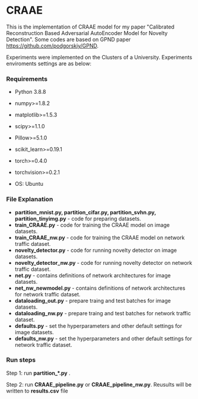 # CRAAE
This is the implementation of CRAAE model for my paper "Calibrated Reconstruction Based Adversarial AutoEncoder Model for Novelty Detection". Some codes are based on GPND paper https://github.com/podgorskiy/GPND.

Experiments were implemented on the Clusters of a University.
Experiments enviroments settings are as below:

### Requirements

- Python 3.8.8  
- numpy>=1.8.2
- matplotlib>=1.5.3
- scipy>=1.1.0
- Pillow>=5.1.0
- scikit_learn>=0.19.1
- torch>=0.4.0
- torchvision>=0.2.1

- OS: Ubuntu 

### File Explanation

* **partition_mnist.py, partition_cifar.py, partition_svhn.py, partition_tinyimg.py** - code for preparing datasets.
* **train_CRAAE.py** - code for training the CRAAE model on image datasets.
* **train_CRAAE_nw.py** - code for training the CRAAE model on network traffic dataset.
* **novelty_detector.py** - code for running novelty detector on image datasets.
* **novelty_detector_nw.py** - code for running novelty detector on network traffic dataset.
* **net.py** - contains definitions of network architectures for image datasets. 
* **net_nw_newmodel.py** - contains definitions of network architectures for network traffic dataset.
* **dataloading_out.py** - prepare traing and test batches for image datasets.
* **dataloading_nw.py** - prepare traing and test batches for network traffic dataset.
* **defaults.py** - set the hyperparameters and other default settings for image datasets.
* **defaults_nw.py** - set the hyperparameters and other default settings for network traffic dataset.

### Run steps

Step 1: run **partition_*.py** .

Step 2: run **CRAAE_pipeline.py** or **CRAAE_pipeline_nw.py**. Reusults will be written to **results.csv** file
